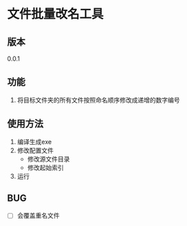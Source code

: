 # 文件批量改名工具

## 版本
0.0.1

## 功能
1. 将目标文件夹的所有文件按照命名顺序修改成递增的数字编号

## 使用方法
1. 编译生成exe
2. 修改配置文件
	- 修改源文件目录
	- 修改起始索引
3. 运行

## BUG
- [ ] 会覆盖重名文件
